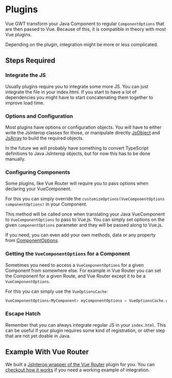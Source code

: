 # Plugins

Vue GWT transform your Java Component to regular `ComponentOptions` that are then passed to Vue.
Because of this, it is compatible in theory with most Vue plugins.

Depending on the plugin, integration might be more or less complicated.

## Steps Required

### Integrate the JS

Usually plugins require you to integrate some more JS.
You can just integrate the file in your index.html.
If you start to have a lot of dependencies you might have to start concatenating them together to improve load time.

### Options and Configuration

Most plugins have options or configuration objects.
You will have to either write the JsInterop classes for those, or manipulate directly [JsObject](../js-interop/js-object.md) and [JsArray](../js-interop/js-array.md) to build the required objects.

In the future we will probably have something to convert TypeScript definitions to Java JsInterop objects, but for now this has to be done manually.

### Configuring Components

Some plugins, like Vue Router will require you to pass options when declaring your VueComponent.

For this you can simply override the `customizeOptions(VueComponentOptions componentOptions)` in your Component.

This method will be called once when translating your Java VueComponent to `VueComponentOptions` to pass to Vue.js.
You can simply set options on the given `componentOptions` parameter and they will be passed along to Vue.js.

If you need, you can even add your own methods, data or any property from [ComponentOptions](https://github.com/vuejs/vue/blob/dev/types/options.d.ts).

### Getting the `VueComponentOptions` for a Component

Sometimes you need to access a `VueComponentOptions` for a given Component from somewhere else.
For example in Vue Router you can set the Component for a given Route, and Vue Router except it to be a `VueComponentOptions`.

For this you can simply use the `VueOptionsCache`:
```java
VueComponentOptions<MyComponent> myComponentOptions = VueOptionsCache.getComponentOptions(MyComponent.class);
```

### Escape Hatch

Remember that you can always integrate regular JS in your `index.html`.
This can be useful if your plugin requires some kind of registration, or other step that are not yet doable in Java.

## Example With Vue Router

We built a [JsInterop wrapper of the Vue Router](routing.md) plugin for you.
You can [checkout how it works](https://github.com/Axellience/vue-router-gwt) if you need a working example of integration.